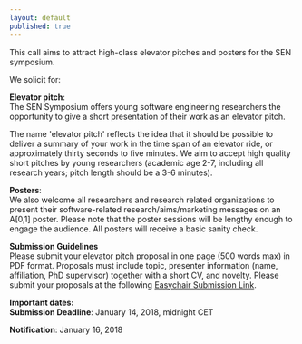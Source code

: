 ```yaml
---
layout: default
published: true
---
```



This call aims to attract high-class elevator pitches and posters for the SEN symposium. 

We solicit for:

**Elevator pitch**:  
The SEN Symposium offers young software engineering researchers the opportunity to give a short presentation of their work as an elevator pitch. 

The name 'elevator pitch' reflects the idea that it should be possible to deliver a summary of your work in the time span of an elevator ride, or approximately thirty seconds to five minutes. We aim to accept high quality short pitches by young researchers (academic age 2-7, including all research years; pitch length should be a 3-6 minutes).

**Posters**:  
We also welcome all researchers and research related organizations to present their software-related research/aims/marketing messages on an A[0,1] poster. Please note that the poster sessions will be lengthy enough to engage the audience. All posters will receive a basic sanity check.

**Submission Guidelines**   
Please submit your elevator pitch proposal in one page (500 words max) in PDF format. Proposals must include topic, presenter information (name, affiliation, PhD supervisor) together with a short CV, and novelty. Please submit your proposals at the following <a href="https://easychair.org/conferences/?conf=sensym2018">Easychair Submission Link</a>.

**Important dates:**  
**Submission Deadline**: January 14, 2018, midnight CET

**Notification**: January 16, 2018 


